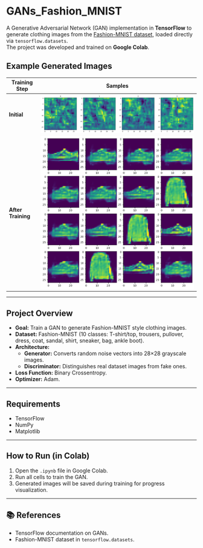 # GANs_Fashion_MNIST

A Generative Adversarial Network (GAN) implementation in **TensorFlow** to generate clothing images from the [Fashion-MNIST dataset]([https://www.tensorflow.org/datasets/catalog/fashion_mnist]), loaded directly via `tensorflow.datasets`.  
The project was developed and trained on **Google Colab**.

##  Example Generated Images

| Training Step | Samples |
|--------------|---------|
| **Initial** | ![Initial Results](images/gan_initial.png) |
| **After Training** | ![Final Results](images/gan_final.png) |


---

## Project Overview
- **Goal:** Train a GAN to generate Fashion-MNIST style clothing images.
- **Dataset:** Fashion-MNIST (10 classes: T-shirt/top, trousers, pullover, dress, coat, sandal, shirt, sneaker, bag, ankle boot).
- **Architecture:**
  - **Generator:** Converts random noise vectors into 28×28 grayscale images.
  - **Discriminator:** Distinguishes real dataset images from fake ones.
- **Loss Function:** Binary Crossentropy.
- **Optimizer:** Adam.

---

## Requirements
- TensorFlow  
- NumPy  
- Matplotlib  

---

##  How to Run (in Colab)
1. Open the `.ipynb` file in Google Colab.
2. Run all cells to train the GAN.
3. Generated images will be saved during training for progress visualization.


---

## 📚 References
- TensorFlow documentation on GANs.
- Fashion-MNIST dataset in `tensorflow.datasets`.
